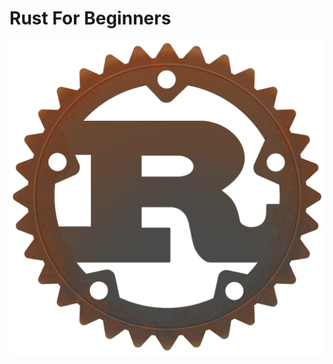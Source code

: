 # Rust For Beginners

![alt text](https://github.com/kayprogrammer/rust-basics/blob/main/rust-logo.png?raw=true)
